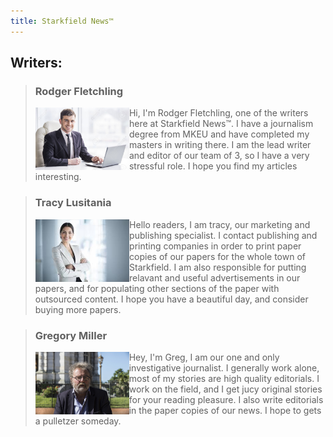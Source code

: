 ```yaml
---
title: Starkfield News™
---
```


## Writers:
 > ### Rodger Fletchling
 > <img src="assets/businessman.jpg" alt="businessman" class="stories" height="100" align="left" />
 > Hi, I'm Rodger Fletchling, one of the writers here at Starkfield News™.
 > I have a journalism degree from MKEU and have completed my masters in writing there.
 > I am the lead writer and editor of our team of 3, so I have a very stressful role.
 > I hope you find my articles interesting.
 
 
 
 > ### Tracy Lusitania
 >  <img src="assets/businesswoman.jpg" alt="business woman" class="stories" height="100" align="left" />
 > Hello readers, I am tracy, our marketing and publishing specialist.
 > I contact publishing and printing companies in order to print paper copies of our papers for the whole town of Starkfield.
 > I am also responsible for putting relavant and useful advertisements in our papers, and for populating other sections of the paper with outsourced content.
 > I hope you have a beautiful day, and consider buying more papers.
 
 
 
 
 > ### Gregory Miller
 > <img src="assets/journalist.jpeg" alt="journalist" class="stories" height="100" align="left" />
 > Hey, I'm Greg, I am our one and only investigative journalist.
 > I generally work alone, most of my stories are high quality editorials.
 > I work on the field, and I get jucy original stories for your reading pleasure.
 > I also write editorials in the paper copies of our news.
 > I hope to gets a pulletzer someday. 
